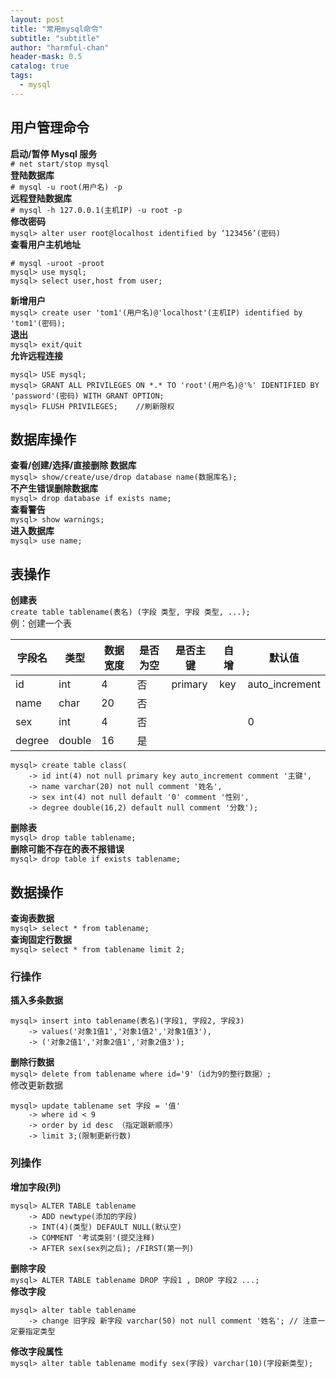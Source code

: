 ```yaml
---
layout: post
title: "常用mysql命令"
subtitle: "subtitle"
author: "harmful-chan"
header-mask: 0.5
catalog: true
tags: 
  - mysql
---
```

## 用户管理命令 
**启动/暂停 Mysql 服务**  
`# net start/stop mysql `  
**登陆数据库**  
`# mysql -u root(用户名) -p`   
**远程登陆数据库**  
`# mysql -h 127.0.0.1(主机IP) -u root -p `  
**修改密码**  
`mysql> alter user root@localhost identified by ‘123456’(密码)`  
**查看用户主机地址**  
```
# mysql -uroot -proot
mysql> use mysql;
mysql> select user,host from user;	
```
**新增用户**  
`mysql> create user 'tom1'(用户名)@'localhost'(主机IP) identified by 'tom1'(密码);`  
**退出**  
`mysql> exit/quit`  
**允许远程连接**  
```
mysql> USE mysql;
mysql> GRANT ALL PRIVILEGES ON *.* TO 'root'(用户名)@'%' IDENTIFIED BY 'password'(密码) WITH GRANT OPTION;
mysql> FLUSH PRIVILEGES;    //刷新限权
```

## 数据库操作
**查看/创建/选择/直接删除 数据库**  
`mysql> show/create/use/drop database name(数据库名); `  
**不产生错误删除数据库**  
`mysql> drop database if exists name;`  
**查看警告**  
`mysql> show warnings;`  
**进入数据库**  
`mysql> use name;`  
  
## 表操作
**创建表**  
`create table tablename(表名) (字段 类型, 字段 类型, ...);`  
 例：创建一个表  
   
|字段名|类型|数据宽度|是否为空|是否主键|自增|默认值|  
|-|-|-|-|-|-|-|  
|id|int|4|否|primary|key|auto_increment|  
|name|char|20|否||||  
|sex|int|4|否|||0|  
|degree|double|16|是||||
	  
```
mysql> create table class(
    -> id int(4) not null primary key auto_increment comment '主键',
    -> name varchar(20) not null comment '姓名',
    -> sex int(4) not null default '0' comment '性别',
    -> degree double(16,2) default null comment '分数');
```
**删除表**  
`mysql> drop table tablename;`  
**删除可能不存在的表不报错误**  
`mysql> drop table if exists tablename;`  
## 数据操作
**查询表数据**  
`mysql> select * from tablename;`   
**查询固定行数据**  
`mysql> select * from tablename limit 2;`  
### 行操作  
**插入多条数据**    
```
mysql> insert into tablename(表名)(字段1, 字段2, 字段3) 
	-> values('对象1值1','对象1值2','对象1值3'),
	-> ('对象2值1','对象2值1','对象2值3');
```
**删除行数据**  
`mysql> delete from tablename where id='9'（id为9的整行数据）;`  
修改更新数据  
```
mysql> update tablename set 字段 = '值'
    -> where id < 9
    -> order by id desc （指定跟新顺序）
    -> limit 3;(限制更新行数)
```
### 列操作
**增加字段(列)**  
```
mysql> ALTER TABLE tablename
  	-> ADD newtype(添加的字段)
   	-> INT(4)(类型) DEFAULT NULL(默认空)
   	-> COMMENT '考试类别'(提交注释)
   	-> AFTER sex(sex列之后); /FIRST(第一列)
```  
**删除字段**  
`mysql> ALTER TABLE tablename DROP 字段1 , DROP 字段2 ...; `  
**修改字段**  
```
mysql> alter table tablename
   	-> change 旧字段 新字段 varchar(50) not null comment '姓名'; // 注意一定要指定类型
```  
**修改字段属性**  
`mysql> alter table tablename modify sex(字段) varchar(10)(字段新类型);`  
<!--stackedit_data:
eyJoaXN0b3J5IjpbOTQ1NzM5MjgwLDQxMTI1MTk1Nl19
-->
